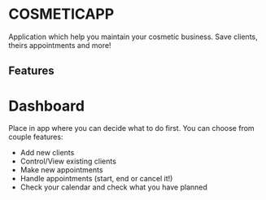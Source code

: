 # COSMETICAPP
Application which help you maintain your cosmetic business. Save clients, theirs appointments and more!

## Features

# Dashboard
Place in app where you can decide what to do first.
You can choose from couple features:
- Add new clients
- Control/View existing clients
- Make new appointments
- Handle appointments (start, end or cancel it!)
- Check your calendar and check what you have planned

